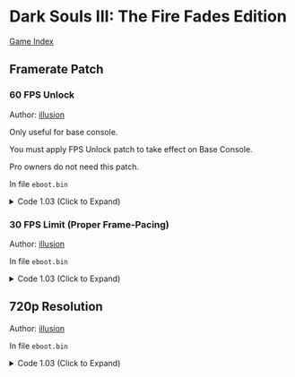 # Dark Souls III: The Fire Fades Edition

[Game Index](README.md#games)

## Framerate Patch

### 60 FPS Unlock

Author: [illusion](https://github.com/illusion0001)

Only useful for base console.

You must apply FPS Unlock patch to take effect on Base Console.

Pro owners do not need this patch.

In file `eboot.bin`

<details>
<summary>Code 1.03 (Click to Expand)</summary>

```
# VFR
0x180805D EB 0E

# Fliprate
0x18081D6 EB 0E
```

</details>

### 30 FPS Limit (Proper Frame-Pacing)

Author: [illusion](https://github.com/illusion0001)

In file `eboot.bin`

<details>
<summary>Code 1.03 (Click to Expand)</summary>

```
# Fliprate
0x18081D6 EB 0E

# sceVideoOutSetFlipRate 0x1
0x21180C3 BE 01 00 00 00 EB 03
```

</details>

## 720p Resolution

Author: [illusion](https://github.com/illusion0001)

In file `eboot.bin`

<details>
<summary>Code 1.03 (Click to Expand)</summary>

```
# Replace all 3 occurrences.

80 07 00 00 38 04 00 00

00 05 00 00 D0 02 00 00
```

</details>
